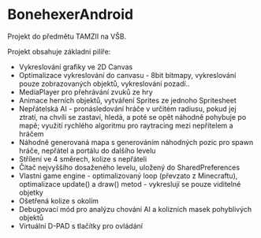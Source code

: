 # BonehexerAndroid

Projekt do předmětu TAMZII na VŠB.

Projekt obsahuje základní pilíře:

* Vykreslování grafiky ve 2D Canvas
* Optimalizace vykreslování do canvasu - 8bit bitmapy, vykreslování pouze zobrazovaných objektů, vykreslování pozadí..
* MediaPlayer pro přehrávání zvuků ze hry
* Animace herních objektů, vytváření Sprites ze jednoho Spritesheet
* Nepřátelská AI - pronásledování hráče v určitém radiusu, pokud jej ztratí, na chvíli se zastaví, hledá, a poté se opět náhodně pohybuje po mapě; využití rychlého algoritmu pro raytracing mezi nepřítelem a hráčem
* Náhodně generovaná mapa s generováním náhodných pozic pro spawn hráče, nepřátel a portálu do dalšího levelu
* Střílení ve 4 směrech, kolize s nepřáteli
* Čítač nejvyššího dosaženého levelu, uložený do SharedPreferences
* Vlastní game engine - optimalizovaný loop (převzato z Minecraftu), optimalizace update() a draw() metod - vykreslují se pouze viditelné objetky
* Ošetřená kolize s okolím
* Debugovací mód pro analýzu chování AI a kolizních masek pohyblivých objektů
* Virtuální D-PAD s tlačítky pro ovládání
